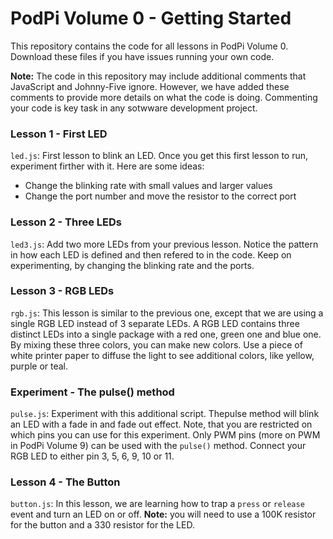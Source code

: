 # PodPi Volume 0 - Getting Started
This repository contains the code for all lessons in PodPi Volume 0.
Download these files if you have issues running your own code.

**Note:** The code in this repository may include additional comments
that JavaScript and Johnny-Five ignore. However, we have added these
comments to provide more details on what the code is doing.
Commenting your code is key task in any sotwware development project.

### Lesson 1 - First LED
`led.js`: First lesson to blink an LED.
Once you get this first lesson to run, experiment firther with it. Here
are some ideas:
- Change the blinking rate with small values and larger values
- Change the port number and move the resistor to the correct port

### Lesson 2 - Three LEDs
`led3.js`: Add two more LEDs from your previous lesson.  Notice the pattern
in how each LED is defined and then refered to in the code.  Keep on 
experimenting, by changing the blinking rate and the ports.

### Lesson 3 - RGB LEDs
`rgb.js`: This lesson is similar to the previous one, except that we are using
a single RGB LED instead of 3 separate LEDs. A RGB LED contains three distinct
LEDs into a single package with a red one, green one and blue one.  By mixing these
three colors, you can make new colors.  Use a piece of white printer paper to diffuse
the light to see additional colors, like yellow, purple or teal.

### Experiment - The pulse() method
`pulse.js`: Experiment with this additional script. Thepulse method will blink an
LED with a fade in and fade out effect.  Note, that you are restricted on which pins
you can use for this experiment.  Only PWM pins (more on PWM in PodPi Volume 9) can 
be used with the `pulse()` method.  Connect your RGB LED to either pin 3, 5, 6, 9, 10 or 11.

### Lesson 4 - The Button
`button.js`: In this lesson, we are learning how to trap a `press` or `release` event and
turn an LED on or off.
**Note:** you will need to use a 100K resistor for the button and a 330 resistor for the LED.
